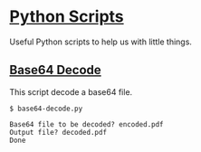 # [Python Scripts](https://github.com/jonatascbarroso/python-scripts/)

Useful Python scripts to help us with little things.

## [Base64 Decode](https://github.com/jonatascbarroso/python-scripts/base64-decode/base64-decode.py)

This script decode a base64 file.

```
$ base64-decode.py

Base64 file to be decoded? encoded.pdf
Output file? decoded.pdf
Done
```
